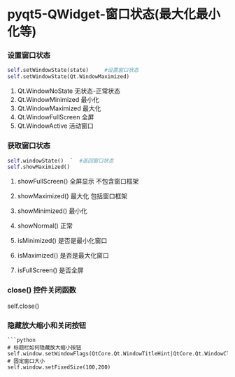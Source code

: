 # pyqt5-QWidget-窗口状态(最大化最小化等)

### 设置窗口状态

```python
self.setWindowState(state)     #设置窗口状态
self.setWindowState(Qt.WindowMaximized)
```
1. Qt.WindowNoState 无状态-正常状态
2. Qt.WindowMinimized   最小化
3. Qt.WindowMaximized   最大化
4. Qt.WindowFullScreen  全屏
5. Qt.WindowActive   活动窗口

### 获取窗口状态

```python
self.windowState()  `  #返回窗口状态
self.showMaximized() 
```

1. 
   showFullScreen()   全屏显示  不包含窗口框架

2. showMaximized()   最大化    包括窗口框架

3. showMinimized()   最小化

4. showNormal()    正常

5. isMinimized()   是否是最小化窗口

6. isMaximized()   是否是最大化窗口

7. isFullScreen()   是否全屏


### close()  控件关闭函数

self.close()

### 隐藏放大缩小和关闭按钮

```
​```python
# 标题栏如何隐藏放大缩小按钮
self.window.setWindowFlags(QtCore.Qt.WindowTitleHint|QtCore.Qt.WindowCloseButtonHint)
# 固定窗口大小
self.window.setFixedSize(100,200)
```